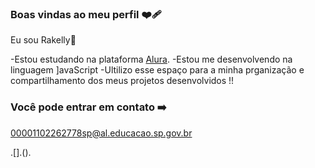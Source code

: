 ### Boas vindas ao meu perfil ❤️‍🩹

Eu sou Rakelly👑

-Estou estudando na plataforma [Alura]( https://cursos.alura.com.br ).
-Estou me desenvolvendo na linguagem ]avaScript
-Ultilizo esse espaço para a minha prganização e compartilhamento dos meus projetos desenvolvidos !!




### Você pode entrar em contato ➡️

00001102262778sp@al.educacao.sp.gov.br




.[].().[
](https://encrypted-tbn0.gstatic.com/images?q=tbn:ANd9GcQYEWQJ_egmWzrOPBUKDKAWJKYikMCl_GPByQ&s)
